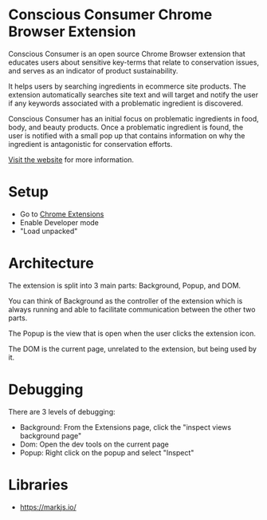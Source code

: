 # Conscious Consumer Chrome Browser Extension

Conscious Consumer is an open source Chrome Browser extension that educates users about sensitive key-terms that relate to conservation issues, and serves as an indicator of product sustainability. 

It helps users by searching ingredients in ecommerce site products.  The extension automatically searches site text and will target and notify the user if any keywords associated with a problematic ingredient is discovered.   

Conscious Consumer has an initial focus on problematic ingredients in food, body, and beauty products.  Once a problematic ingredient is found, the user is notified with a small pop up that contains information on why the ingredient is antagonistic for conservation efforts.

[Visit the website](https://2018zoohackathon.ajzane.com) for more information.

# Setup

* Go to [Chrome Extensions](chrome://extensions)
* Enable Developer mode
* "Load unpacked"

# Architecture

The extension is split into 3 main parts: Background, Popup, and DOM.

You can think of Background as the controller of the extension which is always running and able to facilitate communication between the other two parts.

The Popup is the view that is open when the user clicks the extension icon.

The DOM is the current page, unrelated to the extension, but being used by it.

# Debugging

There are 3 levels of debugging:

* Background: From the Extensions page, click the "inspect views background page"
* Dom: Open the dev tools on the current page
* Popup: Right click on the popup and select "Inspect"

# Libraries
* https://markjs.io/
